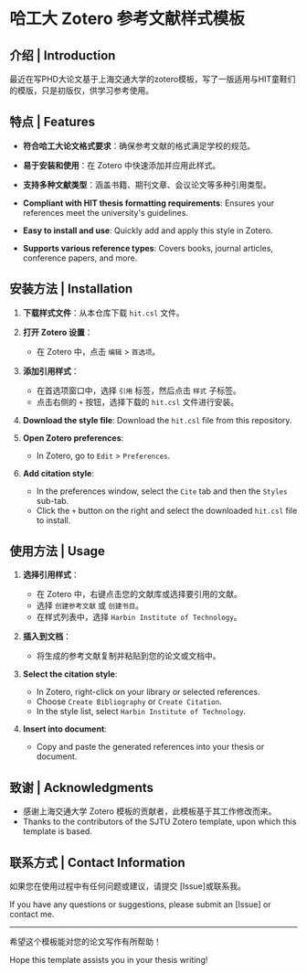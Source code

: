 # 哈工大 Zotero 参考文献样式模板
## 介绍 | Introduction

最近在写PHD大论文基于上海交通大学的zotero模板，写了一版适用与HIT童鞋们的模版，只是初版仅，供学习参考使用。

## 特点 | Features

- **符合哈工大论文格式要求**：确保参考文献的格式满足学校的规范。
- **易于安装和使用**：在 Zotero 中快速添加并应用此样式。
- **支持多种文献类型**：涵盖书籍、期刊文章、会议论文等多种引用类型。

- **Compliant with HIT thesis formatting requirements**: Ensures your references meet the university's guidelines.
- **Easy to install and use**: Quickly add and apply this style in Zotero.
- **Supports various reference types**: Covers books, journal articles, conference papers, and more.

## 安装方法 | Installation

1. **下载样式文件**：从本仓库下载 `hit.csl` 文件。
2. **打开 Zotero 设置**：
   - 在 Zotero 中，点击 `编辑` > `首选项`。
3. **添加引用样式**：
   - 在首选项窗口中，选择 `引用` 标签，然后点击 `样式` 子标签。
   - 点击右侧的 `+` 按钮，选择下载的 `hit.csl` 文件进行安装。

1. **Download the style file**: Download the `hit.csl` file from this repository.
2. **Open Zotero preferences**:
   - In Zotero, go to `Edit` > `Preferences`.
3. **Add citation style**:
   - In the preferences window, select the `Cite` tab and then the `Styles` sub-tab.
   - Click the `+` button on the right and select the downloaded `hit.csl` file to install.

## 使用方法 | Usage

1. **选择引用样式**：
   - 在 Zotero 中，右键点击您的文献库或选择要引用的文献。
   - 选择 `创建参考文献` 或 `创建书目`。
   - 在样式列表中，选择 `Harbin Institute of Technology`。

2. **插入到文档**：
   - 将生成的参考文献复制并粘贴到您的论文或文档中。

1. **Select the citation style**:
   - In Zotero, right-click on your library or selected references.
   - Choose `Create Bibliography` or `Create Citation`.
   - In the style list, select `Harbin Institute of Technology`.

2. **Insert into document**:
   - Copy and paste the generated references into your thesis or document.

## 致谢 | Acknowledgments

- 感谢上海交通大学 Zotero 模板的贡献者，此模板基于其工作修改而来。
- Thanks to the contributors of the SJTU Zotero template, upon which this template is based.

## 联系方式 | Contact Information

如果您在使用过程中有任何问题或建议，请提交 [Issue]或联系我。

If you have any questions or suggestions, please submit an [Issue] or contact me.

---

希望这个模板能对您的论文写作有所帮助！

Hope this template assists you in your thesis writing!
